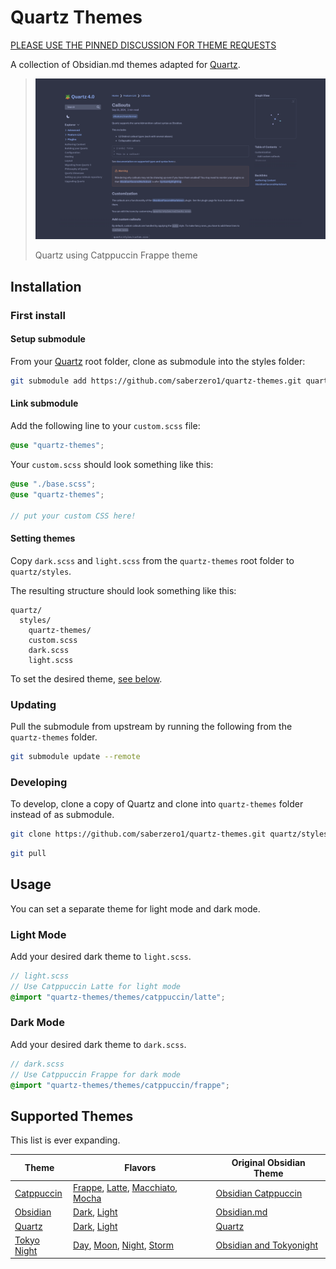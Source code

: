 # Quartz Themes

[PLEASE USE THE PINNED DISCUSSION FOR THEME REQUESTS](https://github.com/saberzero1/quartz-themes/discussions/6)

A collection of Obsidian.md themes adapted for [Quartz](https://github.com/jackyzha0/quartz).

> ![Quartz using Catppuccin Frappe](preview-catppuccin-frappe.png)
>
> Quartz using Catppuccin Frappe theme

## Installation

### First install

#### Setup submodule

From your [Quartz](https://github.com/jackyzha0/quartz) root folder, clone as submodule into the styles folder:

```sh
git submodule add https://github.com/saberzero1/quartz-themes.git quartz/styles/quartz-themes
```

#### Link submodule

Add the following line to your `custom.scss` file:

```scss
@use "quartz-themes";
```

Your `custom.scss` should look something like this:

```scss
@use "./base.scss";
@use "quartz-themes";

// put your custom CSS here!
```

#### Setting themes

Copy `dark.scss` and `light.scss` from the `quartz-themes` root folder to `quartz/styles`.

The resulting structure should look something like this:

```
quartz/
  styles/
    quartz-themes/
    custom.scss
    dark.scss
    light.scss
```

To set the desired theme, [see below](#usage).

### Updating

Pull the submodule from upstream by running the following from the `quartz-themes` folder.

```sh
git submodule update --remote
```

### Developing

To develop, clone a copy of Quartz and clone into `quartz-themes` folder instead of as submodule.

```sh
git clone https://github.com/saberzero1/quartz-themes.git quartz/styles/quartz-themes
```

```sh
git pull
```

## Usage

You can set a separate theme for light mode and dark mode.

### Light Mode

Add your desired dark theme to `light.scss`.

```scss
// light.scss
// Use Catppuccin Latte for light mode
@import "quartz-themes/themes/catppuccin/latte";
```

### Dark Mode

Add your desired dark theme to `dark.scss`.

```scss
// dark.scss
// Use Catppuccin Frappe for dark mode
@import "quartz-themes/themes/catppuccin/frappe";
```

## Supported Themes

This list is ever expanding.

| Theme                                       | Flavors                                                                                                                                                                                  | Original Obsidian Theme                                                          |
| ------------------------------------------- | ---------------------------------------------------------------------------------------------------------------------------------------------------------------------------------------- | -------------------------------------------------------------------------------- |
| [Catppuccin](themes/catppuccin/README.md)   | [Frappe](themes/catppuccin/frappe/README.md), [Latte](themes/catppuccin/latte/README.md), [Macchiato](themes/catppuccin/macchiato/README.md), [Mocha](themes/catppuccin/mocha/README.md) | [Obsidian Catppuccin](https://github.com/catppuccin/obsidian)                    |
| [Obsidian](themes/obsidian/README.md)       | [Dark](themes/obsidian/README.md#dark-1), [Light](themes/obsidian/README.md#light-1)                                                                                                     | [Obsidian.md](https://obsidian.md/)                                              |
| [Quartz](themes/quartz/README.md)           | [Dark](themes/quartz/README.md#dark-1), [Light](themes/quartz/README.md#light-1)                                                                                                         | [Quartz](https://github.com/jackyzha0/quartz)                                    |
| [Tokyo Night](themes/tokyo-night/README.md) | [Day](themes/tokyo-night/day/README.md), [Moon](themes/tokyo-night/moon/README.md), [Night](themes/tokyo-night/moon/README.md), [Storm](themes/tokyo-night/storm/README.md)              | [Obsidian and Tokyonight](https://github.com/tcmmichaelb139/obsidian-tokyonight) |

<!--
## Specification

WIP
-->
